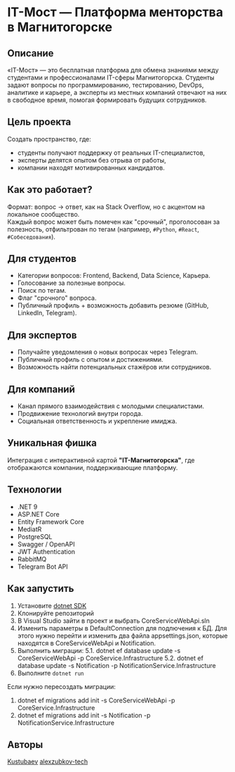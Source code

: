 ﻿# IT-Мост — Платформа менторства в Магнитогорске

## Описание
«IT-Мост» — это бесплатная платформа для обмена знаниями между студентами и профессионалами IT-сферы Магнитогорска. Студенты задают вопросы по программированию, тестированию, DevOps, аналитике и карьере, а эксперты из местных компаний отвечают на них в свободное время, помогая формировать будущих сотрудников.

## Цель проекта
Создать пространство, где:
- студенты получают поддержку от реальных IT-специалистов,
- эксперты делятся опытом без отрыва от работы,
- компании находят мотивированных кандидатов.

## Как это работает?
Формат: вопрос → ответ, как на Stack Overflow, но с акцентом на локальное сообщество.  
Каждый вопрос может быть помечен как "срочный", проголосован за полезность, отфильтрован по тегам (например, `#Python`, `#React`, `#Собеседования`).

## Для студентов
- Категории вопросов: Frontend, Backend, Data Science, Карьера.
- Голосование за полезные вопросы.
- Поиск по тегам.
- Флаг "срочного" вопроса.
- Публичный профиль + возможность добавить резюме (GitHub, LinkedIn, Telegram).

## Для экспертов
- Получайте уведомления о новых вопросах через Telegram.
- Публичный профиль с опытом и достижениями.
- Возможность найти потенциальных стажёров или сотрудников.

## Для компаний
- Канал прямого взаимодействия с молодыми специалистами.
- Продвижение технологий внутри города.
- Социальная ответственность и укрепление имиджа.

## Уникальная фишка
Интеграция с интерактивной картой **"IT-Магнитогорска"**, где отображаются компании, поддерживающие платформу.

## Технологии
- .NET 9
- ASP.NET Core
- Entity Framework Core
- MediatR
- PostgreSQL
- Swagger / OpenAPI
- JWT Authentication
- RabbitMQ
- Telegram Bot API

## Как запустить
1. Установите [dotnet SDK](https://dotnet.microsoft.com/download )
2. Клонируйте репозиторий 
3. В Visual Studio зайти в проект и выбрать CoreServiceWebApi.sln
4. Изменить параметры в DefaultConnection для подлючения к БД. Для этого нужно перейти и изменить два файла appsettings.json, которые находятся в CoreServiceWebApi и Notification.
5. Выполнить миграции:
5.1. dotnet ef database update -s CoreServiceWebApi -p CoreService.Infrastructure
5.2. dotnet ef database update -s Notification -p NotificationService.Infrastructure
6. Выполните `dotnet run`
 
Если нужно пересоздать миграции:
1. dotnet ef migrations add init -s CoreServiceWebApi -p CoreService.Infrastructure
2. dotnet ef migrations add init -s Notification -p NotificationService.Infrastructure 

## Авторы
[Kustubaev](https://github.com/Kustubaev)
[alexzubkov-tech](https://github.com/alexzubkov-tech)